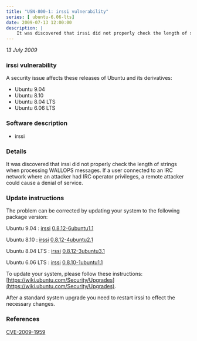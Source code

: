 ```yaml
---
title: "USN-800-1: irssi vulnerability"
series: [ ubuntu-6.06-lts]
date: 2009-07-13 12:00:00
description: |
    It was discovered that irssi did not properly check the length of strings when processing WALLOPS messages. If a user connected to an IRC network where an attacker had IRC operator privileges, a remote attacker could cause a denial of service. 
--- 
```

 
 

*13 July 2009*

### irssi vulnerability

A security issue affects these releases of Ubuntu and its derivatives:

* Ubuntu 9.04
* Ubuntu 8.10
* Ubuntu 8.04 LTS
* Ubuntu 6.06 LTS

### Software description

* irssi 

### Details

It was discovered that irssi did not properly check the length of strings when processing WALLOPS messages. If a user connected to an IRC network where an attacker had IRC operator privileges, a remote attacker could cause a denial of service. 

### Update instructions

The problem can be corrected by updating your system to the following package version:

Ubuntu 9.04
 : [irssi](https://launchpad.net/ubuntu/+source/irssi) <span> [0.8.12-6ubuntu1.1](https://launchpad.net/ubuntu/+source/irssi/0.8.12-6ubuntu1.1) </span> 

Ubuntu 8.10
 : [irssi](https://launchpad.net/ubuntu/+source/irssi) <span> [0.8.12-4ubuntu2.1](https://launchpad.net/ubuntu/+source/irssi/0.8.12-4ubuntu2.1) </span> 

Ubuntu 8.04 LTS
 : [irssi](https://launchpad.net/ubuntu/+source/irssi) <span> [0.8.12-3ubuntu3.1](https://launchpad.net/ubuntu/+source/irssi/0.8.12-3ubuntu3.1) </span> 

Ubuntu 6.06 LTS
 : [irssi](https://launchpad.net/ubuntu/+source/irssi) <span> [0.8.10-1ubuntu1.1](https://launchpad.net/ubuntu/+source/irssi/0.8.10-1ubuntu1.1) </span> 

To update your system, please follow these instructions: [https://wiki.ubuntu.com/Security/Upgrades](https://wiki.ubuntu.com/Security/Upgrades).

After a standard system upgrade you need to restart irssi to effect the necessary changes. 

### References

 
 [CVE-2009-1959](http://people.ubuntu.com/~ubuntu-security/cve/CVE-2009-1959)
 

